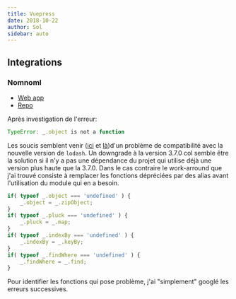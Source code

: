 ```yaml
---
title: Vuepress
date: 2018-10-22
author: Sol
sidebar: auto
---
```


## Integrations

### Nomnoml

* [Web app](http://www.nomnoml.com/)
* [Repo](https://github.com/skanaar/nomnoml)

Après investigation de l'erreur:
```js
TypeError: _.object is not a function
```
Les soucis semblent venir ([ici](https://forum.quasar-framework.org/topic/1977/dependency-was-not-found-using-a-npm-package/9)  et [là](https://github.com/angular-ui/angular-google-maps/issues/1682))d'un problème de compatibilité avec la nouvelle version de `lodash`. Un downgrade à la <Def def="npm install lodash@3.7.0">version 3.7.0</Def> col semble être la solution si il n'y a pas une dépendance du projet qui utilise déjà une version plus haute que la 3.7.0. Dans le cas contraire le work-arround que j'ai trouvé consiste à remplacer les fonctions dépréciées par des alias avant l'utilisation du module qui en a besoin. 

```js
if( typeof _.object === 'undefined' ) {
    _.object = _.zipObject;
}
if( typeof _.pluck === 'undefined' ) {
    _.pluck = _.map;
}
if( typeof _.indexBy === 'undefined' ) {
    _.indexBy = _.keyBy;
}
if( typeof _.findWhere === 'undefined' ) {
    _.findWhere = _.find;
}
```

Pour identifier les fonctions qui pose problème, j'ai "simplement" googlé les erreurs successives.
